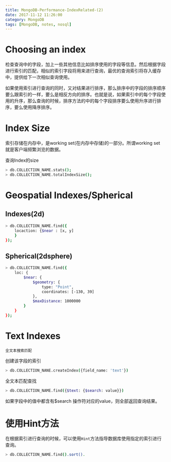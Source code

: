 ```yaml
---
title: MongoDB-Performance-IndexRelated-(2)
date: 2017-11-12 11:26:00
category: MongoDB
tags: [MongoDB, notes, nosql]
---
```


# Choosing an index

检查查询中的字段，加上一些其他信息比如排序使用的字段等信息。然后根据字段进行索引的匹配，相似的索引字段将用来进行查询，最优的查询索引将存入缓存中，提供给下一次相似查询使用。


如果使用索引进行查询的同时，又对结果进行排序，那么排序中的字段的排序顺序要么跟索引的一样，要么是相反方向的排序。也就是说，如果索引中的每个字段使用的升序，那么查询的时候，排序方法的中的每个字段排序要么使用升序进行排序，要么使用降序排序。

# Index Size
索引存储在内存中，是working set(在内存中存储)的一部分。所谓working set 就是客户端频繁浏览的数据。

查询Index的size

```bash
> db.COLLECTION_NAME.stats();
> db.COLLECTION_NAME.totalIndexSize();
```

# Geospatial Indexes/Spherical

## Indexes(2d)

```bash
> db.COLLECTION_NAME.find({
    locaction: {$near : [x, y]
    }
});
```

## Spherical(2dsphere)

```bash
> db.COLLECTION_NAME.find({
    loc: {
        $near: {
            $geometry: {
                type: "Point",
                coordinates: [-130, 39]
            },
            $maxDistance: 1000000
        }
    }
});
```

# Text Indexes
    全文本搜索匹配

创建该字段的索引

```bash
> db.COLLECTION_NANE.createIndex({field_name: 'text'})
```

全文本匹配查找
```bash
> db.COLLECTION_NAME.find({$text: {$search: value}})
```
如果字段中的值中都含有$search 操作符对应的value，则全部返回查询结果。

# 使用Hint方法
在根据索引进行查询的时候，可以使用`Hint`方法指导数据库使用指定的索引进行查询。

```bash
> db.COLLECTION_NAME.find().sort().
```